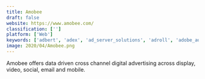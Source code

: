 ```yaml
---
title: Amobee
draft: false 
website: https://www.amobee.com/
classification: ['']
platform: ['Web']
keywords: ['adbert', 'adex', 'ad_server_solutions', 'adroll', 'adobe_audience_manager', 'atri', 'audiencescience', 'bitposter', 'choozle', 'datalogix', 'digiday', 'doubleclick_for_publishers', 'krux', 'media_innovation_group', 'neustar_platformone', 'omnex_boss', 'openprise', 'relay42', 'rocket_fuel', 'the_trade_desk', 'vpon', 'winshuttle']
image: 2020/04/Amobee.png
---
```

Amobee offers data driven cross channel digital advertising across display, video, social, email and mobile.